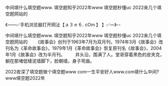 中间填什么填空题www.
填空题知乎2022年www
填空题秒懂uc
2022来几个填空题网站的


《——✅手机浏览器打开网沚【ａ３ｅ６. cOm 】 】✅—》--

中间填什么填空题www.
填空题知乎2022年www
填空题秒懂uc
2022来几个填空题网站的
　　《故事会》创刊于1963年7月为双月刊，1974年3月《故事会》改刊名为《革命故事会》，1979年1月《革命故事会》恢复原刊名《故事会》，2004年1月《故事会》改为半月刊。
　　井头沿，围满了人。堂哥穿着黑色的皮夹克，躺在那堵低矮泥墙脚下，脸朝墙，身子弯曲。





2022夜深了填空题做个填空题www com一生平安好人www.com填什么中间?www填空题2022年
